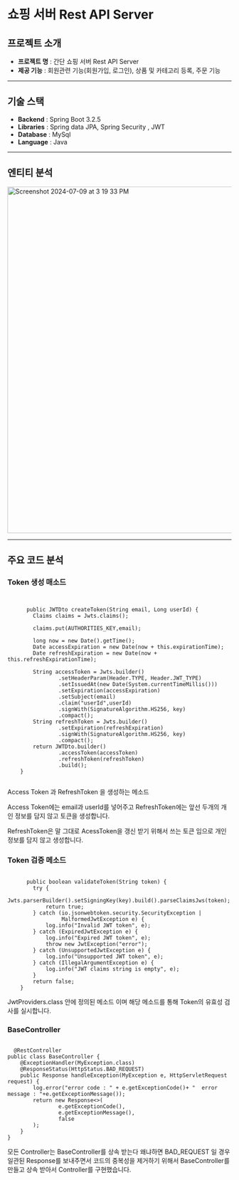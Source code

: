 # 쇼핑 서버 Rest API Server


## 프로젝트 소개 
* **프로젝트 명** : 간단 쇼핑 서버 Rest API Server
* **제공 기능** : 회원관련 기능(회원가입, 로그인), 상품 및 카테고리 등록, 주문 기능
---------------------------------------

## 기술 스택

* **Backend** : Spring Boot 3.2.5
* **Libraries** : Spring data JPA, Spring Security , JWT
* **Database** : MySql
* **Language** : Java

---------------------------------------

## 엔티티 분석

<img width="779" alt="Screenshot 2024-07-09 at 3 19 33 PM" src="https://github.com/jaeilssss/ShoppingServer/assets/59818827/672e103b-27b9-4126-8934-3e85951a7951">

---------------------------------------


## 주요 코드 분석

### Token 생성 매소드
<pre><code>
  
      public JWTDto createToken(String email, Long userId) {
        Claims claims = Jwts.claims();

        claims.put(AUTHORITIES_KEY,email);

        long now = new Date().getTime();
        Date accessExpiration = new Date(now + this.expirationTime);
        Date refreshExpiration = new Date(now + this.refreshExpirationTime);

        String accessToken = Jwts.builder()
                .setHeaderParam(Header.TYPE, Header.JWT_TYPE)
                .setIssuedAt(new Date(System.currentTimeMillis()))
                .setExpiration(accessExpiration)
                .setSubject(email)
                .claim("userId",userId)
                .signWith(SignatureAlgorithm.HS256, key)
                .compact();
        String refreshToken = Jwts.builder()
                .setExpiration(refreshExpiration)
                .signWith(SignatureAlgorithm.HS256, key)
                .compact();
        return JWTDto.builder()
                .accessToken(accessToken)
                .refreshToken(refreshToken)
                .build();
    }
  
</code></pre>

Access Token 과 RefreshToken 을 생성하는 메소드 

Access Token에는 email과 userId를 넣어주고 RefreshToken에는 앞선 두개의 개인 정보를 담지 않고 토큰을 생성합니다.

RefreshToken은 말 그대로 AcessToken을 갱신 받기 위해서 쓰는 토큰 임으로 개인 정보를 담지 않고 생성합니다.

### Token 검증 메소드

<pre><code>
      public boolean validateToken(String token) {
        try {
            Jwts.parserBuilder().setSigningKey(key).build().parseClaimsJws(token);
            return true;
        } catch (io.jsonwebtoken.security.SecurityException |
                 MalformedJwtException e) {
            log.info("Invalid JWT token", e);
        } catch (ExpiredJwtException e) {
            log.info("Expired JWT token", e);
            throw new JwtException("error");
        } catch (UnsupportedJwtException e) {
            log.info("Unsupported JWT token", e);
        } catch (IllegalArgumentException e) {
            log.info("JWT claims string is empty", e);
        }
        return false;
    }
</code></pre>

JwtProviders.class 안에 정의된 메소드 이며 해당 메소드를 통해 Token의 유효성 검사를 실시합니다.

### BaseController 

<pre><code>
  @RestController
public class BaseController {
    @ExceptionHandler(MyException.class)
    @ResponseStatus(HttpStatus.BAD_REQUEST)
    public Response<Boolean> handleException(MyException e, HttpServletRequest request) {
        log.error("error code : " + e.getExceptionCode()+ "  error message : "+e.getExceptionMessage());
        return new Response<>(
                e.getExceptionCode(),
                e.getExceptionMessage(),
                false
        );
    }
}          
</code></pre>

모든 Controller는 BaseController를 상속 받는다 왜냐하면 BAD_REQUEST 일 경우 일관된 Response를 보내주면서 코드의 중복성을 제거하기 위해서 BaseController를 만들고 상속 받아서 Controller를 구현했습니다.          


